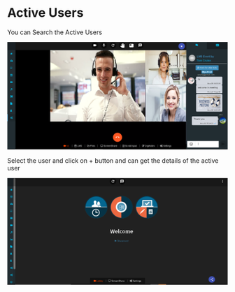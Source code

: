 # Active Users

You can Search the Active Users 

![](../.gitbook/assets/image%20%28173%29.png)

Select the user and click on + button and can get the details of the active user

![](../.gitbook/assets/image%20%28161%29.png)

